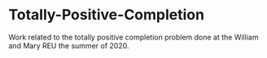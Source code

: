 # Totally-Positive-Completion

Work related to the totally positive completion problem done at the William and Mary REU the summer of 2020. 

